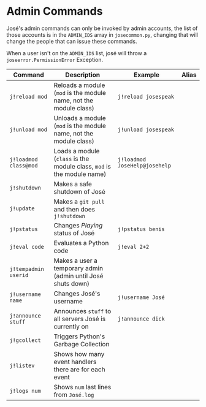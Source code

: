 Admin Commands
===

José's admin commands can only be invoked by admin accounts, the list of those accounts is in the `ADMIN_IDS` array in `josecommon.py`, changing that will change the people that can issue these commands.

When a user isn't on the `ADMIN_IDS` list, josé will throw a `joseerror.PermissionError` Exception.

Command | Description | Example | Alias
------------- | ------------- | ------------- | -------------
`j!reload mod` | Reloads a module (`mod` is the module name, not the module class) | `j!reload josespeak` |
`j!unload mod` | Unloads a module (`mod` is the module name, not the module class) | `j!unload josespeak` |
`j!loadmod class@mod` | Loads a module (`class` is the module class, `mod` is the module name) | `j!loadmod JoseHelp@josehelp` |
`j!shutdown` | Makes a safe shutdown of José | |
`j!update` | Makes a `git pull` and then does `j!shutdown` | |
`j!pstatus` | Changes *Playing* status of José | `j!pstatus benis` |
`j!eval code` | Evaluates a Python code | `j!eval 2+2` |
`j!tempadmin userid` | Makes a user a temporary admin (admin until José shuts down) | |
`j!username name` | Changes José's username | `j!username José` |
`j!announce stuff` | Announces `stuff` to all servers José is currently on | `j!announce dick` |
`j!gcollect` | Triggers Python's Garbage Collection | |
`j!listev` | Shows how many event handlers there are for each event | |
`j!logs num` | Shows `num` last lines from `José.log` | |
